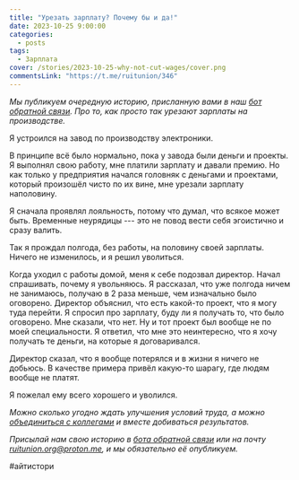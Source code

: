 ```yaml
---
title: "Урезать зарплату? Почему бы и да!"
date: 2023-10-25 9:00:00
categories:
  - posts
tags:
  - Зарплата
cover: /stories/2023-10-25-why-not-cut-wages/cover.png
commentsLink: "https://t.me/ruitunion/346"
---
```


_Мы публикуем очередную историю, присланную вами в наш
[бот обратной связи](http://t.me/itunion_feedback_bot). Про то, как просто так
урезают зарплаты на производстве._

Я устроился на завод по производству электроники.

В принципе всё было нормально, пока у завода были деньги и проекты. Я выполнял
свою работу, мне платили зарплату и давали премию. Но как только у предприятия
начался головняк с деньгами и проектами, который произошёл чисто по их вине, мне
урезали зарплату наполовину.

Я сначала проявлял лояльность, потому что думал, что всякое может быть.
Временные неурядицы --- это не повод вести себя эгоистично и сразу валить.

Так я прождал полгода, без работы, на половину своей зарплаты. Ничего не
изменилось, и я решил уволиться.

Когда уходил с работы домой, меня к себе подозвал директор. Начал спрашивать,
почему я увольняюсь. Я рассказал, что уже полгода ничем не занимаюсь, получаю в
2 раза меньше, чем изначально было оговорено. Директор объяснил, что есть
какой-то проект, что я могу туда перейти. Я спросил про зарплату, буду ли я
получать то, что было оговорено. Мне сказали, что нет. Ну и тот проект был
вообще не по моей специальности. Я ответил, что мне это неинтересно, что я хочу
получать те деньги, на которые я договаривался.

Директор сказал, что я вообще потерялся и в жизни я ничего не добьюсь. В
качестве примера привёл какую-то шарагу, где людям вообще не платят.

Я пожелал ему всего хорошего и уволился.

_Можно сколько угодно ждать улучшения условий труда, а можно
[объединиться с коллегами](https://ruitunion.org/materials) и вместе добиваться
результатов._

_Присылай нам свою историю в
[бота обратной связи](http://t.me/itunion_feedback_bot) или на почту
[ruitunion.org@proton.me](mailto:ruitunion.org@proton.me), и мы обязательно её
опубликуем._

#айтистори
